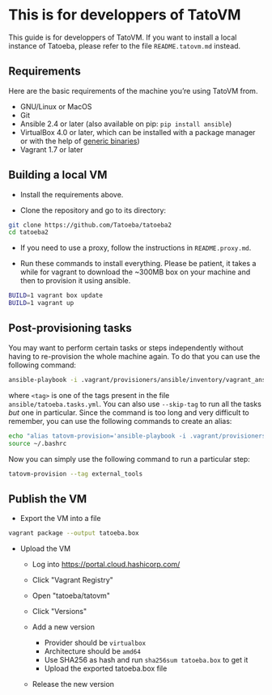 # This is for developpers of TatoVM

This guide is for developpers of TatoVM. If you want to install a local instance of Tatoeba, please refer to the file `README.tatovm.md` instead.

## Requirements

Here are the basic requirements of the machine you’re using TatoVM from.

* GNU/Linux or MacOS
* Git
* Ansible 2.4 or later (also available on pip: `pip install ansible`)
* VirtualBox 4.0 or later, which can be installed with a package manager or with the help of [generic binaries](https://www.virtualbox.org/wiki/Downloads))
* Vagrant 1.7 or later

## Building a local VM

- Install the requirements above.

- Clone the repository and go to its directory:

```bash
git clone https://github.com/Tatoeba/tatoeba2
cd tatoeba2
```

- If you need to use a proxy, follow the instructions in `README.proxy.md`.

- Run these commands to install everything. Please be patient, it takes a while for vagrant to download the ~300MB box on your machine and then to provision it using ansible.

```bash
BUILD=1 vagrant box update
BUILD=1 vagrant up
```

## Post-provisioning tasks

You may want to perform certain tasks or steps independently without having to re-provision the whole machine again. To do that you can use the following command:

```bash
ansible-playbook -i .vagrant/provisioners/ansible/inventory/vagrant_ansible_inventory --private-key=~/.vagrant.d/insecure_private_key ansible/vagrant.yml --tag <tag>
```

where `<tag>` is one of the tags present in the file `ansible/tatoeba.tasks.yml`. You can also use `--skip-tag` to run all the tasks *but* one in particular. Since the command is too long and very difficult to remember, you can use the following commands to create an alias:

```bash
echo "alias tatovm-provision='ansible-playbook -i .vagrant/provisioners/ansible/inventory/vagrant_ansible_inventory --private-key=~/.vagrant.d/insecure_private_key ansible/vagrant.yml'" >> ~/.bashrc
source ~/.bashrc
```

Now you can simply use the following command to run a particular step:

```bash
tatovm-provision --tag external_tools
```

## Publish the VM

- Export the VM into a file

```bash
vagrant package --output tatoeba.box
```

- Upload the VM

  - Log into https://portal.cloud.hashicorp.com/

  - Click "Vagrant Registry"

  - Open "tatoeba/tatovm"

  - Click "Versions"

  - Add a new version

    - Provider should be `virtualbox`
    - Architecture should be `amd64`
    - Use SHA256 as hash and run `sha256sum tatoeba.box` to get it
    - Upload the exported tatoeba.box file

  - Release the new version
